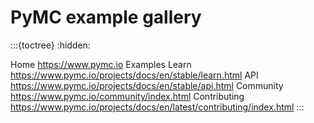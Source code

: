 # PyMC example gallery

:::{toctree}
:hidden:

Home <https://www.pymc.io>
Examples <gallery>
Learn <https://www.pymc.io/projects/docs/en/stable/learn.html>
API <https://www.pymc.io/projects/docs/en/stable/api.html>
Community <https://www.pymc.io/community/index.html>
Contributing <https://www.pymc.io/projects/docs/en/latest/contributing/index.html>
:::
